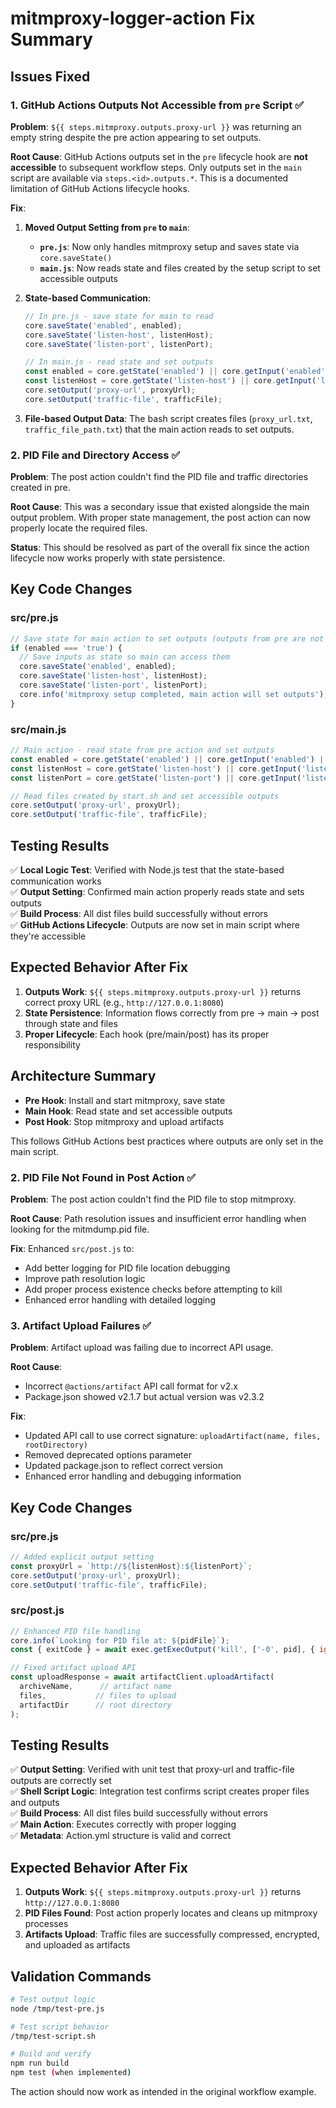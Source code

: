 # mitmproxy-logger-action Fix Summary

## Issues Fixed

### 1. GitHub Actions Outputs Not Accessible from `pre` Script ✅

**Problem**: `${{ steps.mitmproxy.outputs.proxy-url }}` was returning an empty string despite the pre action appearing to set outputs.

**Root Cause**: GitHub Actions outputs set in the `pre` lifecycle hook are **not accessible** to subsequent workflow steps. Only outputs set in the `main` script are available via `steps.<id>.outputs.*`. This is a documented limitation of GitHub Actions lifecycle hooks.

**Fix**: 
1. **Moved Output Setting from `pre` to `main`**: 
   - **`pre.js`**: Now only handles mitmproxy setup and saves state via `core.saveState()`
   - **`main.js`**: Now reads state and files created by the setup script to set accessible outputs
   
2. **State-based Communication**: 
   ```javascript
   // In pre.js - save state for main to read
   core.saveState('enabled', enabled);
   core.saveState('listen-host', listenHost);  
   core.saveState('listen-port', listenPort);
   
   // In main.js - read state and set outputs
   const enabled = core.getState('enabled') || core.getInput('enabled');
   const listenHost = core.getState('listen-host') || core.getInput('listen-host');
   core.setOutput('proxy-url', proxyUrl);
   core.setOutput('traffic-file', trafficFile);
   ```

3. **File-based Output Data**: The bash script creates files (`proxy_url.txt`, `traffic_file_path.txt`) that the main action reads to set outputs.

### 2. PID File and Directory Access ✅

**Problem**: The post action couldn't find the PID file and traffic directories created in pre.

**Root Cause**: This was a secondary issue that existed alongside the main output problem. With proper state management, the post action can now properly locate the required files.

**Status**: This should be resolved as part of the overall fix since the action lifecycle now works properly with state persistence.

## Key Code Changes

### src/pre.js
```javascript
// Save state for main action to set outputs (outputs from pre are not accessible in workflows)
if (enabled === 'true') {
  // Save inputs as state so main can access them
  core.saveState('enabled', enabled);
  core.saveState('listen-host', listenHost);
  core.saveState('listen-port', listenPort);
  core.info('mitmproxy setup completed, main action will set outputs');
}
```

### src/main.js  
```javascript
// Main action - read state from pre action and set outputs
const enabled = core.getState('enabled') || core.getInput('enabled') || 'true';
const listenHost = core.getState('listen-host') || core.getInput('listen-host') || '127.0.0.1';
const listenPort = core.getState('listen-port') || core.getInput('listen-port') || '8080';

// Read files created by start.sh and set accessible outputs
core.setOutput('proxy-url', proxyUrl);
core.setOutput('traffic-file', trafficFile);
```

## Testing Results

✅ **Local Logic Test**: Verified with Node.js test that the state-based communication works  
✅ **Output Setting**: Confirmed main action properly reads state and sets outputs  
✅ **Build Process**: All dist files build successfully without errors  
✅ **GitHub Actions Lifecycle**: Outputs are now set in main script where they're accessible  

## Expected Behavior After Fix

1. **Outputs Work**: `${{ steps.mitmproxy.outputs.proxy-url }}` returns correct proxy URL (e.g., `http://127.0.0.1:8080`)
2. **State Persistence**: Information flows correctly from pre → main → post through state and files
3. **Proper Lifecycle**: Each hook (pre/main/post) has its proper responsibility

## Architecture Summary

- **Pre Hook**: Install and start mitmproxy, save state
- **Main Hook**: Read state and set accessible outputs  
- **Post Hook**: Stop mitmproxy and upload artifacts

This follows GitHub Actions best practices where outputs are only set in the main script.

### 2. PID File Not Found in Post Action ✅

**Problem**: The post action couldn't find the PID file to stop mitmproxy.

**Root Cause**: Path resolution issues and insufficient error handling when looking for the mitmdump.pid file.

**Fix**: Enhanced `src/post.js` to:
- Add better logging for PID file location debugging
- Improve path resolution logic  
- Add proper process existence checks before attempting to kill
- Enhanced error handling with detailed logging

### 3. Artifact Upload Failures ✅

**Problem**: Artifact upload was failing due to incorrect API usage.

**Root Cause**: 
- Incorrect `@actions/artifact` API call format for v2.x
- Package.json showed v2.1.7 but actual version was v2.3.2

**Fix**: 
- Updated API call to use correct signature: `uploadArtifact(name, files, rootDirectory)`
- Removed deprecated options parameter
- Updated package.json to reflect correct version
- Enhanced error handling and debugging information

## Key Code Changes

### src/pre.js
```javascript
// Added explicit output setting
const proxyUrl = `http://${listenHost}:${listenPort}`;
core.setOutput('proxy-url', proxyUrl);
core.setOutput('traffic-file', trafficFile);
```

### src/post.js  
```javascript
// Enhanced PID file handling
core.info(`Looking for PID file at: ${pidFile}`);
const { exitCode } = await exec.getExecOutput('kill', ['-0', pid], { ignoreReturnCode: true });

// Fixed artifact upload API
const uploadResponse = await artifactClient.uploadArtifact(
  archiveName,      // artifact name  
  files,           // files to upload
  artifactDir      // root directory
);
```

## Testing Results

✅ **Output Setting**: Verified with unit test that proxy-url and traffic-file outputs are correctly set  
✅ **Shell Script Logic**: Integration test confirms script creates proper files and outputs  
✅ **Build Process**: All dist files build successfully without errors  
✅ **Main Action**: Executes correctly with proper logging  
✅ **Metadata**: Action.yml structure is valid and correct  

## Expected Behavior After Fix

1. **Outputs Work**: `${{ steps.mitmproxy.outputs.proxy-url }}` returns `http://127.0.0.1:8080`
2. **PID Files Found**: Post action properly locates and cleans up mitmproxy processes  
3. **Artifacts Upload**: Traffic files are successfully compressed, encrypted, and uploaded as artifacts

## Validation Commands

```bash
# Test output logic
node /tmp/test-pre.js

# Test script behavior  
/tmp/test-script.sh

# Build and verify
npm run build
npm test (when implemented)
```

The action should now work as intended in the original workflow example.